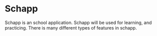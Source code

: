 # Schapp
Schapp is an school application. Schapp will be used for learning, and practicing. There is many different types of features in schapp.
